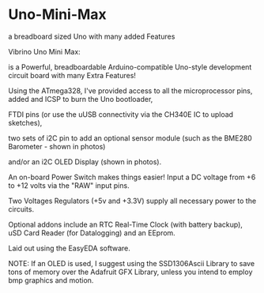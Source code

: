 # Uno-Mini-Max
a breadboard sized Uno with many added Features

Vibrino Uno Mini Max: 

is a Powerful, breadboardable Arduino-compatible Uno-style development circuit board with many Extra Features!

Using the ATmega328, I've provided access to all the microprocessor pins, 
added and ICSP to burn the Uno bootloader,

FTDI pins (or use the uUSB connectivity via the CH340E IC to upload sketches),
 
two sets of i2C pin to add an optional sensor module (such as the BME280 Barometer - shown in photos) 

and/or an i2C OLED Display (shown in photos).

An on-board Power Switch makes things easier! Input a DC voltage from +6 to +12 volts via the "RAW" input pins.

Two Voltages Regulators (+5v and +3.3V) supply all necessary power to the circuits.

Optional addons include an RTC Real-Time Clock (with battery backup), uSD Card Reader (for Datalogging) and an EEprom.

Laid out using the EasyEDA software.

NOTE: If an OLED is used, I suggest using the SSD1306Ascii Library to save tons of memory over the Adafruit GFX Library, unless you intend to employ bmp graphics and motion.
